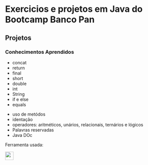 <h1>Exercicios e projetos em Java do Bootcamp Banco Pan</h1>

<section>
  <h2>Projetos </h2>
</section>

<section>
  <h3>Conhecimentos Aprendidos </h3>
  <ul>
    <li>concat</li>
    <li>return</li>
    <li>final</li>
    <li>short</li>
    <li>double</li>
    <li>int</li>
    <li>String</li>
    <li>if e else</li>
    <li>equals</li>
</section>
<section>
  <ul>
    <li>uso de metódos</li>
    <li>identação</li>
    <li>operadores: aritméticos, unários, relacionais, ternários e lógicos</li>
    <li>Palavras reservadas</li>
    <li>Java DOc</li>
  </ul>
</section>

<p>Ferramenta usada:</p>
<a href ="https://code.visualstudio.com/assets/images/code-stable.png"><img src="https://code.visualstudio.com/assets/images/code-stable.png" border="0" height="27px"></a>
